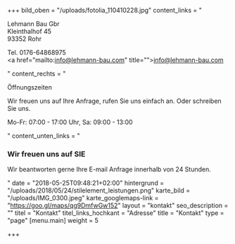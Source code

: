 +++
bild_oben = "/uploads/fotolia_110410228.jpg"
content_links = "<p>Lehmann Bau Gbr <br>Kleinthalhof 45 <br>93352 Rohr </p><p>Tel. 0176-64868975 <br><a href=\"mailto:info@lehmann-bau.com\" title=\"\">info@lehmann-bau.com</a></p>"
content_rechts = "<p>Öffnungszeiten</p><p>Wir freuen uns auf Ihre Anfrage, rufen Sie uns einfach an. Oder schreiben Sie uns. </p><p>Mo-Fr: 07:00 - 17:00 Uhr, Sa: 09:00 - 13:00</p>"
content_unten_links = "<h3>Wir freuen uns auf SIE</h3><p>Wir beantworten gerne Ihre E-mail Anfrage innerhalb von 24 Stunden.</p>"
date = "2018-05-25T09:48:21+02:00"
hintergrund = "/uploads/2018/05/24/stilelement_leistungen.png"
karte_bild = "/uploads/IMG_0300.jpeg"
karte_googlemaps-link = "https://goo.gl/maps/qg9DmfwGw152"
layout = "kontakt"
seo_description = ""
titel = "Kontakt"
titel_links_hochkant = "Adresse"
title = "Kontakt"
type = "page"
[menu.main]
weight = 5

+++
